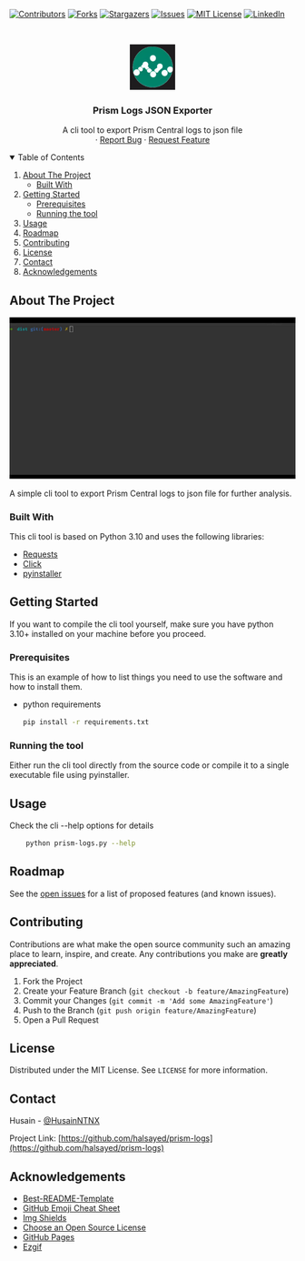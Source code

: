 <!--
*** Thanks for checking out the Best-README-Template. If you have a suggestion
*** that would make this better, please fork the repo and create a pull request
*** or simply open an issue with the tag "enhancement".
*** Thanks again! Now go create something AMAZING! :D
-->



<!-- PROJECT SHIELDS -->
<!--
*** I'm using markdown "reference style" links for readability.
*** Reference links are enclosed in brackets [ ] instead of parentheses ( ).
*** See the bottom of this document for the declaration of the reference variables
*** for contributors-url, forks-url, etc. This is an optional, concise syntax you may use.
*** https://www.markdownguide.org/basic-syntax/#reference-style-links
-->
[![Contributors][contributors-shield]][contributors-url]
[![Forks][forks-shield]][forks-url]
[![Stargazers][stars-shield]][stars-url]
[![Issues][issues-shield]][issues-url]
[![MIT License][license-shield]][license-url]
[![LinkedIn][linkedin-shield]][linkedin-url]



<!-- PROJECT LOGO -->
<br />
<p align="center">
  <a href="https://github.com/halsayed/prism-logs">
    <img src="images/logo.png" alt="Logo" width="80" height="80">
  </a>

  <h3 align="center">Prism Logs JSON Exporter</h3>

  <p align="center">
    A cli tool to export Prism Central logs to json file
    <br />
    ·
    <a href="https://github.com/halsayed/prism-logs/issues">Report Bug</a>
    ·
    <a href="https://github.com/halsayed/prism-logs/issues">Request Feature</a>
  </p>



<!-- TABLE OF CONTENTS -->
<details open="open">
  <summary>Table of Contents</summary>
  <ol>
    <li>
      <a href="#about-the-project">About The Project</a>
      <ul>
        <li><a href="#built-with">Built With</a></li>
      </ul>
    </li>
    <li>
      <a href="#getting-started">Getting Started</a>
      <ul>
        <li><a href="#prerequisites">Prerequisites</a></li>
        <li><a href="#running-the-tool">Running the tool</a></li>
      </ul>
    </li>
    <li><a href="#usage">Usage</a></li>
    <li><a href="#roadmap">Roadmap</a></li>
    <li><a href="#contributing">Contributing</a></li>
    <li><a href="#license">License</a></li>
    <li><a href="#contact">Contact</a></li>
    <li><a href="#acknowledgements">Acknowledgements</a></li>
  </ol>
</details>



<!-- ABOUT THE PROJECT -->
## About The Project

[![Product Name Screen Shot][product-screenshot]](https://github.com/halsayed/prism-logs)

A simple cli tool to export Prism Central logs to json file for further analysis.

### Built With

This cli tool is based on Python 3.10 and uses the following libraries:
* [Requests](https://docs.python-requests.org/en/latest/index.html)
* [Click](https://palletsprojects.com/p/click/)
* [pyinstaller](https://pyinstaller.org/en/stable/)



<!-- GETTING STARTED -->
## Getting Started

If you want to compile the cli tool yourself, make sure you have python 3.10+ installed on your machine before you proceed.

### Prerequisites

This is an example of how to list things you need to use the software and how to install them.
* python requirements
  ```sh
  pip install -r requirements.txt
  ```

### Running the tool

Either run the cli tool directly from the source code or compile it to a single executable file using pyinstaller.

<!-- USAGE EXAMPLES -->
## Usage

Check the cli --help options for details

```sh
    python prism-logs.py --help
```



<!-- ROADMAP -->
## Roadmap

See the [open issues](https://github.com/halsayed/prism-logs/issues) for a list of proposed features (and known issues).



<!-- CONTRIBUTING -->
## Contributing

Contributions are what make the open source community such an amazing place to learn, inspire, and create. Any contributions you make are **greatly appreciated**.

1. Fork the Project
2. Create your Feature Branch (`git checkout -b feature/AmazingFeature`)
3. Commit your Changes (`git commit -m 'Add some AmazingFeature'`)
4. Push to the Branch (`git push origin feature/AmazingFeature`)
5. Open a Pull Request



<!-- LICENSE -->
## License

Distributed under the MIT License. See `LICENSE` for more information.



<!-- CONTACT -->
## Contact

Husain - [@HusainNTNX](https://twitter.com/HusainNTNX)

Project Link: [https://github.com/halsayed/prism-logs](https://github.com/halsayed/prism-logs)



<!-- ACKNOWLEDGEMENTS -->
## Acknowledgements
* [Best-README-Template](https://github.com/halsayed/Best-README-Template)
* [GitHub Emoji Cheat Sheet](https://www.webpagefx.com/tools/emoji-cheat-sheet)
* [Img Shields](https://shields.io)
* [Choose an Open Source License](https://choosealicense.com)
* [GitHub Pages](https://pages.github.com)
* [Ezgif](https://ezgif.com)





<!-- MARKDOWN LINKS & IMAGES -->
<!-- https://www.markdownguide.org/basic-syntax/#reference-style-links -->
[contributors-shield]: https://img.shields.io/github/contributors/halsayed/prism-logs.svg?style=for-the-badge
[contributors-url]: https://github.com/halsayed/prism-logs/graphs/contributors
[forks-shield]: https://img.shields.io/github/forks/halsayed/prism-logs.svg?style=for-the-badge
[forks-url]: https://github.com/halsayed/prism-logs/network/members
[stars-shield]: https://img.shields.io/github/stars/halsayed/prism-logs.svg?style=for-the-badge
[stars-url]: https://github.com/halsayed/prism-logs/stargazers
[issues-shield]: https://img.shields.io/github/issues/halsayed/prism-logs.svg?style=for-the-badge
[issues-url]: https://github.com/halsayed/prism-logs/issues
[license-shield]: https://img.shields.io/github/license/halsayed/prism-logs.svg?style=for-the-badge
[license-url]: https://github.com/halsayed/prism-logs/blob/master/LICENSE.txt
[linkedin-shield]: https://img.shields.io/badge/-LinkedIn-black.svg?style=for-the-badge&logo=linkedin&colorB=555
[linkedin-url]: https://linkedin.com/in/husain42
[product-screenshot]: images/screenshot.png
